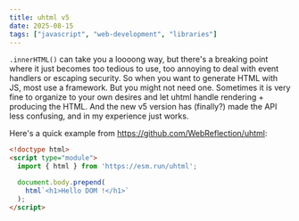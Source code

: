 ```yaml
---
title: uhtml v5
date: 2025-08-15
tags: ["javascript", "web-development", "libraries"]
---
```


`.innerHTML()` can take you a loooong way, but there's a breaking point where it just becomes too tedious to use, too annoying to
  deal with event handlers or escaping security. So when you want to generate HTML with JS, most use a framework. But you might not need one. Sometimes it is very fine to organize to your own desires and let uhtml handle rendering + producing the HTML. And the new v5 version has (finally?) made the API less confusing, and in my experience just works.

Here's a quick example from https://github.com/WebReflection/uhtml:

```html
<!doctype html>
<script type="module">
  import { html } from 'https://esm.run/uhtml';

  document.body.prepend(
    html`<h1>Hello DOM !</h1>`
  );
</script>
```


